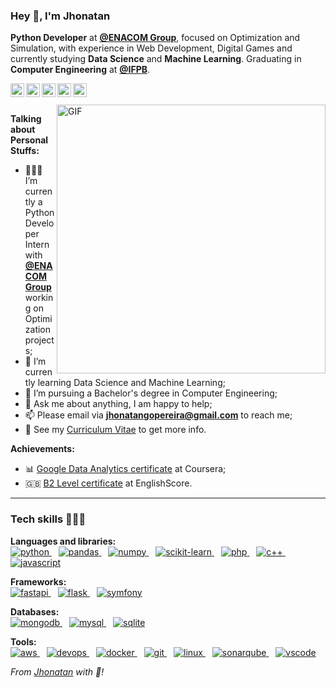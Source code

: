 ### Hey 👋, I'm Jhonatan

**Python Developer** at **[@ENACOM Group](https://www.enacom.com.br/index.html)**, focused on Optimization and Simulation, with experience in Web Development, Digital Games and currently studying **Data Science** and **Machine Learning**. Graduating in **Computer Engineering** at **[@IFPB](https://ifpb.edu.br)**.

<a href="mailto:jhonatangopereira@gmail.com">
  <img align="left" alt="Gmail" width="22px" src="https://cdn.jsdelivr.net/npm/simple-icons@3.1.0/icons/gmail.svg" />
</a>
<a href="https://www.kaggle.com/jhonatangopereira">
  <img align="left" alt="Kaggle" width="22px" src="https://cdn.jsdelivr.net/npm/simple-icons@3.1.0/icons/kaggle.svg" />
</a>
<a href="https://www.linkedin.com/in/jhonatangopereira/">
  <img align="left" alt="Jhonatan's LinkedIn" width="22px" src="https://cdn.jsdelivr.net/npm/simple-icons@v3/icons/linkedin.svg" />
</a>
<a href="https://medium.com/@jhonatangopereira">
  <img align="left" alt="Jhonatan's LinkedIn" width="22px" src="https://cdn.jsdelivr.net/npm/simple-icons@v3/icons/medium.svg" />
</a>
<a href="https://stackoverflow.com/users/19215215/jhonatan-pereira">
  <img align="left" alt="Jhonatan's LinkedIn" width="22px" src="https://cdn.jsdelivr.net/npm/simple-icons@v3/icons/stackoverflow.svg" />
</a>

<br />
<br />

  <img width="430" align="right" alt="GIF" src="https://i.pinimg.com/originals/e4/26/70/e426702edf874b181aced1e2fa5c6cde.gif" />

**Talking about Personal Stuffs:**

- 👨🏽‍💻 I’m currently a Python Developer Intern with **[@ENACOM Group](https://www.enacom.com.br/index.html)** working on Optimization projects;
- 🌱 I’m currently learning Data Science and Machine Learning; 
- 💼 I’m pursuing a Bachelor's degree in Computer Engineering;
- 💬 Ask me about anything, I am happy to help;
- 📫 Please email via **jhonatangopereira@gmail.com** to reach me;
- 📝 See my [Curriculum Vitae](https://drive.google.com/file/d/15YD1Xn3qCWIQ6WyG1ZTXr7DlrTzesZPe/view?usp=sharing) to get more info.

**Achievements:**

- 📊 [Google Data Analytics certificate](https://www.coursera.org/account/accomplishments/professional-cert/SLNDLBK8ZLNH) at Coursera;
- 🇬🇧 [B2 Level certificate](https://drive.google.com/file/d/1yppgM-677CB_iDx0-KAXGyGtIlfRbS62/view?usp=sharing) at EnglishScore.

---
### Tech skills 🧑🏽‍💻

**Languages and libraries:** <br/>
<a target="_blank" href="">
  <img alt="python" src="https://img.shields.io/badge/Python-FFD43B?style=for-the-badge&logo=python&logoColor=black">
</a>
&ensp;
<a target="_blank" href="">
  <img alt="pandas" src="https://img.shields.io/badge/Pandas-2C2D72?style=for-the-badge&logo=pandas&logoColor=white">
</a>
&ensp;
<a target="_blank" href="">
  <img alt="numpy" src="https://img.shields.io/badge/Numpy-777BB4?style=for-the-badge&logo=numpy&logoColor=white">
</a>
&ensp;
<a target="_blank" href="">
  <img alt="scikit-learn" src="https://img.shields.io/badge/scikit_learn-F7931E?style=for-the-badge&logo=scikit-learn&logoColor=black">
</a>
&ensp;
<a target="_blank" href="">
  <img alt="php" src="https://img.shields.io/badge/php-%23777BB4.svg?style=for-the-badge&logo=php&logoColor=white">
</a>
&ensp;
<a target="_blank" href="">
  <img alt="c++" src="https://img.shields.io/badge/C%2B%2B-00599C?style=for-the-badge&logo=c%2B%2B&logoColor=white">
</a>
&ensp;
<a target="_blank" href="">
  <img alt="javascript" src="https://img.shields.io/badge/JavaScript-323330?style=for-the-badge&logo=javascript&logoColor=F7DF1E">
</a>

**Frameworks:** <br/>
<a target="_blank" href="">
  <img alt="fastapi" src="https://img.shields.io/badge/fastapi-109989?style=for-the-badge&logo=FASTAPI&logoColor=white">
</a>
&ensp;
<a target="_blank" href="">
  <img alt="flask" src="https://img.shields.io/badge/Flask-000000?style=for-the-badge&logo=flask&logoColor=white">
</a>
&ensp;
<a target="_blank" href="">
  <img alt="symfony" src="https://img.shields.io/badge/symfony-%23000000.svg?style=for-the-badge&logo=symfony&logoColor=white">
</a>

**Databases:** <br/>
<a target="_blank" href="">
  <img alt="mongodb" src="https://img.shields.io/badge/MongoDB-4EA94B?style=for-the-badge&logo=mongodb&logoColor=white">
</a>
&ensp;
<a target="_blank" href="">
  <img alt="mysql" src="https://img.shields.io/badge/MySQL-005C84?style=for-the-badge&logo=mysql&logoColor=white">
</a>
&ensp;
<a target="_blank" href="">
  <img alt="sqlite" src="https://img.shields.io/badge/SQLite-07405E?style=for-the-badge&logo=sqlite&logoColor=white">
</a>

**Tools:** <br/>
<a target="_blank" href="">
  <img alt="aws" src="https://img.shields.io/badge/Amazon_AWS-FF9900?style=for-the-badge&logo=amazonaws&logoColor=black">
</a>
&ensp;
<a target="_blank" href="">
  <img alt="devops" src="https://img.shields.io/badge/Azure_DevOps-0078D7?style=for-the-badge&logo=azure-devops&logoColor=white">
</a>
&ensp;
<a target="_blank" href="">
  <img alt="docker" src="https://img.shields.io/badge/Docker-2CA5E0?style=for-the-badge&logo=docker&logoColor=white">
</a>
&ensp;
<a target="_blank" href="">
  <img alt="git" src="https://img.shields.io/badge/GIT-E44C30?style=for-the-badge&logo=git&logoColor=white">
</a>
&ensp;
<a target="_blank" href="">
  <img alt="linux" src="https://img.shields.io/badge/Linux-FCC624?style=for-the-badge&logo=linux&logoColor=black">
</a>
&ensp;
<a target="_blank" href="">
  <img alt="sonarqube" src="https://img.shields.io/badge/Sonarqube-5190cf?style=for-the-badge&logo=sonarqube&logoColor=white">
</a>
&ensp;
<a target="_blank" href="">
  <img alt="vscode" src="https://img.shields.io/badge/VSCode-0078D4?style=for-the-badge&logo=visual%20studio%20code&logoColor=white">
</a>

<div style="align=center">
  <i>
    From <a href=https://github.com/jhonatangopereira">Jhonatan</a> with 💜!
  </i>
</div>
